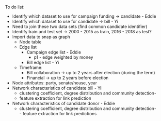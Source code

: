 To do list:
- Identify which dataset to use for campaign funding -> candidate - Eddie
- Identify which dataset to use for candidate -> bill - Yi
- Need to join these two data sets (find common candidate identifier)
- Identify train and test set -> 2000 - 2015 as train, 2016 - 2018 as test?
- Import data to snap as graph
    - Node table
    - Edge list
        - Campaign edge list - Eddie
            - p1 - edge weighted by money
        - Bill edge list - Yi
    - Timeframe:
        - Bill collaboration -> up to 2 years after election (during the term)
        - Financial -> up to 2 years before election
- Node attributes: party, senate/house, year
- Network characteristics of candidate bill - Yi
    - clustering coefficient, degree distribution and community detection-  
    - feature extraction for link prediction
-  Network characteristics of candidate donor - Eddie
    - clustering coefficient, degree distribution and community detection-  - feature extraction for link predictions
